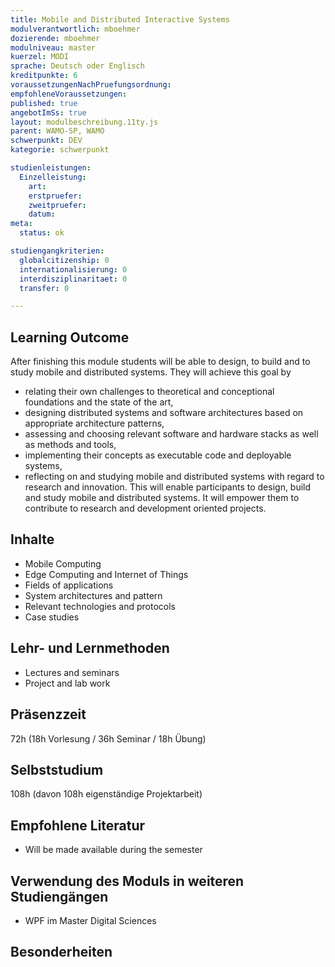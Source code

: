 ```yaml
---
title: Mobile and Distributed Interactive Systems
modulverantwortlich: mboehmer
dozierende: mboehmer
modulniveau: master
kuerzel: MODI
sprache: Deutsch oder Englisch
kreditpunkte: 6
voraussetzungenNachPruefungsordnung: 
empfohleneVoraussetzungen: 
published: true
angebotImSs: true
layout: modulbeschreibung.11ty.js
parent: WAMO-SP, WAMO
schwerpunkt: DEV
kategorie: schwerpunkt

studienleistungen:
  Einzelleistung:
    art: 
    erstpruefer: 
    zweitpruefer: 
    datum: 
meta:
  status: ok

studiengangkriterien:
  globalcitizenship: 0
  internationalisierung: 0
  interdisziplinaritaet: 0
  transfer: 0

---
```


## Learning Outcome
After finishing this module students will be able to design, to build and to study mobile and distributed systems. They will achieve this goal by
* relating their own challenges to theoretical and conceptional foundations and the state of the art,
* designing distributed systems and software architectures based on appropriate architecture patterns,
* assessing and choosing relevant software and hardware stacks as well as methods and tools,
* implementing their concepts as executable code and deployable systems,
* reflecting on and studying mobile and distributed systems with regard to research and innovation.
This will enable participants to design, build and study mobile and distributed systems. It will empower them to contribute to research and development oriented projects.

## Inhalte
* Mobile Computing
* Edge Computing and Internet of Things
* Fields of applications
* System architectures and pattern
* Relevant technologies and protocols
* Case studies

## Lehr- und Lernmethoden
* Lectures and seminars
* Project and lab work

## Präsenzzeit
72h (18h Vorlesung / 36h Seminar / 18h Übung)

## Selbststudium
108h (davon 108h eigenständige Projektarbeit)

## Empfohlene Literatur
* Will be made available during the semester

## Verwendung des Moduls in weiteren Studiengängen
* WPF im Master Digital Sciences
  
## Besonderheiten
